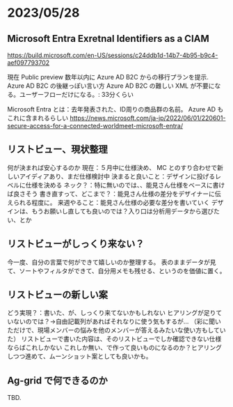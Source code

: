 # 2023/05/28

## Microsoft Entra Exretnal Identifiers as a CIAM

https://build.microsoft.com/en-US/sessions/c24ddb1d-14b7-4b95-b9c4-aef097793702

現在 Public preview
数年以内に Azure AD B2C からの移行プランを提示. Azure AD B2C の後継っぽい言い方
Azure AD B2C の難しい XML が不要になる。ユーザーフローだけになる。: 33分くらい

Microsoft Entra とは：去年発表された、ID周りの商品群の名前。 Azure AD もこれに含まれるらしい
https://news.microsoft.com/ja-jp/2022/06/01/220601-secure-access-for-a-connected-worldmeet-microsoft-entra/

## リストビュー、現状整理

何が決まれば安心するのか
現在：５月中に仕様決め、 MC とのすり合わせで新しいアイディアあり、まだ仕様検討中
決まると良いこと：デザインに投げるレベルに仕様を決める
ネック？：特に無いのでは、、能見さん仕様をベースに書けば良さそう
書き直すって、どこまで？：能見さん仕様の差分をデザイナーに伝えられる程度に。
来週やること：能見さん仕様の必要な差分を書いていく
デザインは、もうお願いし直しても良いのでは？入り口は分析用データから選びたい、とか

## リストビューがしっくり来ない？

今一度、自分の言葉で何ができて嬉しいのか整理する。
表のままデータが見て、ソートやフィルタができて、自分用メモも残せる、というのを価値に置く。

## リストビューの新しい案

どう実現？：書いた、が、しっくり来てないかもしれない
ヒアリングが足りていないのでは？→自由記載列があればそれなりに使う気もするが…
（彩に聞いただけで、現場メンバーの悩みを他のメンバーが答えるみたいな使い方もしていた）
リストビューで書いた内容は、そのリストビューでしか確認できない仕様ならばこれしかない
これしか無い、で作って良いものになるのか？ヒアリングしつつ進めて、ムーンショット案としても良いかも。

## Ag-grid で何できるのか

TBD.
